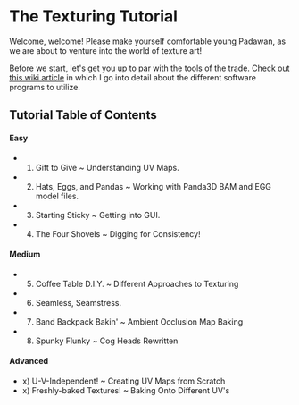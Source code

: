 # The Texturing Tutorial

Welcome, welcome! Please make yourself comfortable young Padawan, as we are about to venture into the world of texture art!

Before we start, let's get you up to par with the tools of the trade. [Check out this wiki article](https://github.com/loonaticx/ColoringBook/wiki/Software-to-use) in which I go into detail about the different software programs to utilize.



## Tutorial Table of Contents ##

#### Easy
- 1) Gift to Give ~ Understanding UV Maps.
- 2) Hats, Eggs, and Pandas ~ Working with Panda3D BAM and EGG model files.
- 3) Starting Sticky ~ Getting into GUI.
- 4) The Four Shovels ~ Digging for Consistency!

#### Medium
- 5) Coffee Table D.I.Y. ~ Different Approaches to Texturing
- 6) Seamless, Seamstress.
- 7) Band Backpack Bakin' ~ Ambient Occlusion Map Baking
- 8) Spunky Flunky ~ Cog Heads Rewritten

#### Advanced
- x) U-V-Independent! ~ Creating UV Maps from Scratch
- x) Freshly-baked Textures! ~ Baking Onto Different UV's